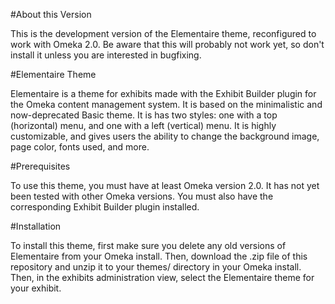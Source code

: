 #About this Version

This is the development version of the Elementaire theme, reconfigured to work with Omeka 2.0. Be aware that this will probably not work yet, so don't install it unless you are interested in bugfixing. 

#Elementaire Theme

Elementaire is a theme for exhibits made with the Exhibit Builder plugin for the Omeka content management system. It is based on the minimalistic and now-deprecated Basic theme. It is has two styles: one with a top (horizontal) menu, and one with a left (vertical) menu. It is highly customizable, and gives users the ability to change the background image, page color, fonts used, and more. 

#Prerequisites

To use this theme, you must have at least Omeka version 2.0. It has not yet been tested with other Omeka versions. You must also have the corresponding Exhibit Builder plugin installed. 

#Installation 

To install this theme, first make sure you delete any old versions of Elementaire from your Omeka install. Then, download the .zip file of this repository and unzip it to your themes/ directory in your Omeka install. Then, in the exhibits administration view, select the Elementaire theme for your exhibit. 

